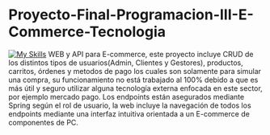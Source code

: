# Proyecto-Final-Programacion-III-E-Commerce-Tecnologia
[![My Skills](https://skillicons.dev/icons?i=html,css,bootstrap,js,java,spring,mysql)](https://skillicons.dev)
WEB y API para E-commerce, este proyecto incluye CRUD de los distintos tipos de usuarios(Admin, Clientes y Gestores), productos, carritos, órdenes y metodos de pago los cuales son solamente para simular una compra, su funcionamiento no está trabajado al 100% debido a que es más útil y seguro utilizar alguna tecnología externa enfocada en este sector, por ejemplo mercado pago.
Los endpoints están asegurados mediante Spring según el rol de usuario, la web incluye la navegación de todos los endpoints mediante una interfaz intuitiva orientada a un E-commerce de componentes de PC.
